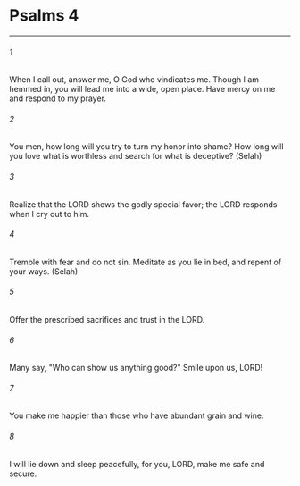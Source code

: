 # Psalms 4
***



###### 1 
When I call out, answer me, O God who vindicates me. Though I am hemmed in, you will lead me into a wide, open place. Have mercy on me and respond to my prayer. 

###### 2 
You men, how long will you try to turn my honor into shame? How long will you love what is worthless and search for what is deceptive? (Selah) 

###### 3 
Realize that the LORD shows the godly special favor; the LORD responds when I cry out to him. 

###### 4 
Tremble with fear and do not sin. Meditate as you lie in bed, and repent of your ways. (Selah) 

###### 5 
Offer the prescribed sacrifices and trust in the LORD. 

###### 6 
Many say, "Who can show us anything good?" Smile upon us, LORD! 

###### 7 
You make me happier than those who have abundant grain and wine. 

###### 8 
I will lie down and sleep peacefully, for you, LORD, make me safe and secure.
